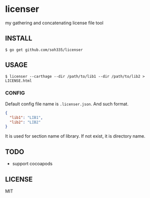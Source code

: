 # licenser

my gathering and concatenating license file tool

## INSTALL

```
$ go get github.com/soh335/licenser
```

## USAGE

```
$ licenser --carthage --dir /path/to/lib1 --dir /path/to/lib2 > LICENSE.html
```

### CONFIG

Default config file name is `.licenser.json`. And such format.

```json
{
  "lib1": "LIB1",
  "lib2": "LIB2"
}
```

It is used for section name of library. If not exist, it is directory name.

## TODO

* support cocoapods

## LICENSE

MIT
